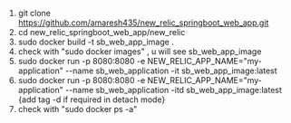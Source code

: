 1. git clone https://github.com/amaresh435/new_relic_springboot_web_app.git
2. cd new_relic_springboot_web_app/new_relic
3. sudo docker build -t sb_web_app_image .
4. check with "sudo docker images"  , u will see sb_web_app_image
5. sudo docker run -p 8080:8080 -e NEW_RELIC_APP_NAME="my-application" --name sb_web_application -it sb_web_app_image:latest
6. sudo docker run -p 8080:8080 -e NEW_RELIC_APP_NAME="my-application" --name sb_web_application -itd sb_web_app_image:latest   {add tag -d if required in detach mode}
7. check with "sudo docker ps -a"
